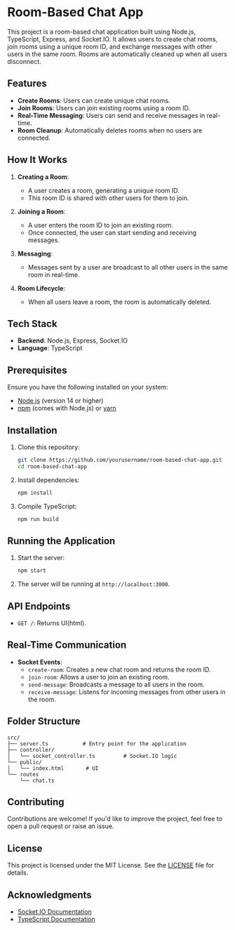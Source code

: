 # Room-Based Chat App

This project is a room-based chat application built using Node.js, TypeScript, Express, and Socket.IO. It allows users to create chat rooms, join rooms using a unique room ID, and exchange messages with other users in the same room. Rooms are automatically cleaned up when all users disconnect.

## Features

- **Create Rooms**: Users can create unique chat rooms.
- **Join Rooms**: Users can join existing rooms using a room ID.
- **Real-Time Messaging**: Users can send and receive messages in real-time.
- **Room Cleanup**: Automatically deletes rooms when no users are connected.

## How It Works

1. **Creating a Room**:
   - A user creates a room, generating a unique room ID.
   - This room ID is shared with other users for them to join.

2. **Joining a Room**:
   - A user enters the room ID to join an existing room.
   - Once connected, the user can start sending and receiving messages.

3. **Messaging**:
   - Messages sent by a user are broadcast to all other users in the same room in real-time.

4. **Room Lifecycle**:
   - When all users leave a room, the room is automatically deleted.

## Tech Stack

- **Backend**: Node.js, Express, Socket.IO
- **Language**: TypeScript

## Prerequisites

Ensure you have the following installed on your system:

- [Node.js](https://nodejs.org/) (version 14 or higher)
- [npm](https://www.npmjs.com/) (comes with Node.js) or [yarn](https://yarnpkg.com/)

## Installation

1. Clone this repository:

   ```bash
   git clone https://github.com/yourusername/room-based-chat-app.git
   cd room-based-chat-app
   ```

2. Install dependencies:

   ```bash
   npm install
   ```

3. Compile TypeScript:

   ```bash
   npm run build
   ```

## Running the Application

1. Start the server:

   ```bash
   npm start
   ```

2. The server will be running at `http://localhost:3000`.

## API Endpoints

- `GET /`: Returns UI(html).

## Real-Time Communication

- **Socket Events**:
  - `create-room`: Creates a new chat room and returns the room ID.
  - `join-room`: Allows a user to join an existing room.
  - `send-message`: Broadcasts a message to all users in the room.
  - `receive-message`: Listens for incoming messages from other users in the room.

## Folder Structure

```
src/
├── server.ts           # Entry point for the application
├── controller/
│   └── socket_controller.ts         # Socket.IO logic
└── public/
│   └── index.html       # UI
└── routes
    └── chat.ts
```

## Contributing

Contributions are welcome! If you'd like to improve the project, feel free to open a pull request or raise an issue.

## License

This project is licensed under the MIT License. See the [LICENSE](LICENSE) file for details.

## Acknowledgments

- [Socket.IO Documentation](https://socket.io/docs/)
- [TypeScript Documentation](https://www.typescriptlang.org/docs/)

